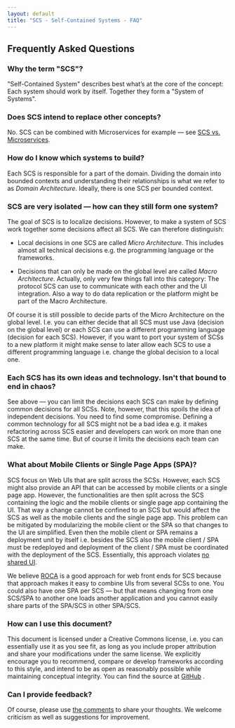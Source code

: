 ```yaml
---
layout: default
title: "SCS - Self-Contained Systems - FAQ"
---
```


Frequently Asked Questions
---

### Why the term "SCS"?

"Self-Contained System" describes best what’s at the core of the
concept: Each system should work by itself. Together they form a
"System of Systems".

### Does SCS intend to replace other concepts?

No. SCS can be combined with Microservices for example — see
[SCS vs. Microservices](/vs-ms.html).

### How do I know which systems to build?

Each SCS is responsible for a part of the domain. Dividing the domain
into bounded contexts and understanding their relationships is what
we refer to as *Domain Architecture*. Ideally, there is one SCS per
bounded context.

### SCS are very isolated — how can they still form one system?

The goal of SCS is to localize decisions. However, to make a system of
SCS work together some decisions affect all SCS. We can therefore
distinguish:

* Local decisions in one SCS are called *Micro Architecture*. This
  includes almost all technical decisions e.g. the programming
  language or the frameworks.

* Decisions that can only be made on the global level are called
  *Macro Architecture*. Actually, only very few things fall into this
  category: The protocol SCS can use to communicate with each other
  and the UI integration. Also a way to do data replication or the
  platform might be part of the Macro Architecture.

Of course it is still possible to decide parts of the
Micro Architecture on the global level. I.e. you can either decide
that all SCS must use Java (decision on the global level) or each SCS
can use a different programming language (decision for each
SCS). However, if you want to port your system of SCSs to a new
platform it might make sense to later allow each SCS to use a
different programming language i.e. change the global decision to a
local one.

### Each SCS has its own ideas and technology. Isn't that bound to end in chaos?

See above — you can limit the decisions each SCS can make by defining
common decisions for all SCSs. Note, however, that this spoils the idea of
independent decisions. You need to find some compromise. Defining a
common technology for all SCS might not be a bad idea e.g. it makes
refactoring across SCS easier and developers can work on more than one
SCS at the same time. But of course it limits the decisions each team can make.

### What about Mobile Clients or Single Page Apps (SPA)?

SCS focus on Web UIs that are split across the SCSs. However, each SCS
might also provide an API that can be accessed by mobile clients or a
single page app. However, the functionalities are then split across
the SCS containing the logic and the mobile clients or single page app
containing the UI. That way a change cannot be confined to an SCS but
would affect the SCS as well as the mobile clients and the single page
app. This problem can be mitigated by modularizing the mobile client or the
SPA so that changes to the UI are simplified. Even then the mobile
client or SPA remains a deployment unit by itself i.e. besides the SCS
also the mobile client / SPA must be redeployed and deployment of the
client / SPA must be coordinated with the deployment of the
SCS. Essentially, this approach violates
[no shared UI](/index.html#no-shared-ui).

We believe [ROCA](http://roca-style.org) is a good approach for web
front ends for SCS because that approach makes it easy to combine UIs
from several SCSs to one. You could also have one SPA per SCS — but
that means changing from one SCS/SPA to another one loads another
application and you cannot easily share parts of the SPA/SCS in other
SPA/SCS.

### How can I use this document?

This document is licensed under a Creative Commons license,
i.e. you can essentially use it as you see fit, as long as you
include proper attribution and share your modifications under
the same license. We explicitly encourage you to recommend,
compare or develop frameworks according to this style, and
intend to be as open as reasonably possible while maintaining
conceptual integrity. You can find the source at
[GitHub](https://github.com/innoq/SCS) .

### Can I provide feedback?

Of course, please use [the comments](discussion.html) to
share your thoughts. We welcome criticism as well as suggestions for
improvement.
